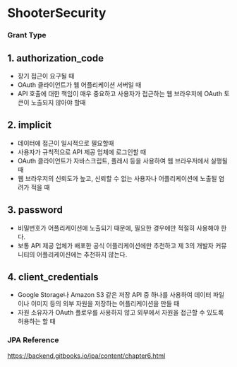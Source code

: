 # ShooterSecurity

### Grant Type

## 1. authorization_code
 - 장기 접근이 요구될 때
 - OAuth 클라이언트가 웹 어플리케이션 서버일 때
 - API 호출에 대한 책임이 매우 중요하고 사용자가 접근하는 웹 브라우저에 OAuth 토큰이 노출되지 않아야 할때

## 2. implicit
 - 데이터에 접근이 일시적으로 필요할때
 - 사용자가 규칙적으로 API 제공 업체에 로그인할 때
 - OAuth 클라이언트가 자바스크립트, 플래시 등을 사용하여 웹 브라우저에서 실행될 때
 - 웹 브라우저의 신뢰도가 높고, 신뢰할 수 없는 사용자나 어플리케이션에 노출될 염려가 적을 때
 
## 3. password
 - 비밀번호가 어플리케이션에 노출되기 때문에, 필요한 경우에만 적절히 사용해야 한다. 
 - 보통 API 제공 업체가 배포한 공식 어플리케이션에만 추천하고 제 3의 개발자 커뮤니티의 어플리케이션에는 추천하지 않는다. 

## 4. client_credentials
 - Google Storage나 Amazon S3 같은 저장 API 중 하나를 사용하여 데이터 파일이나 이미지 등의 외부 자원을 저장하는 어플리케이션을 만들 때
 - 자원 소유자가 OAuth 플로우를 사용하지 않고 외부에서 자원을 접근할 수 있도록 허용하는 할 때


### JPA Reference
https://backend.gitbooks.io/jpa/content/chapter6.html
